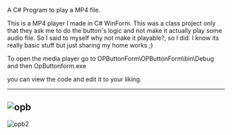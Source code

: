 A C# Program to play a MP4 file.

This is a MP4 player I made in C# WinForm.
This was a class project only that they ask me to do the button's logic and not make it actually play some audio file.
So I said to myself why not make it playable?, so I did. I know its really basic stuff but just sharing my home works ;)

To open the media player go to OPButtonForm\OPButtonForm\bin\Debug and then OpButtonform.exe

you can view the code and edit it to your liking.

-----------------------------------------------------------------------------
![opb](https://user-images.githubusercontent.com/80118008/125911536-36f37850-81d7-47ab-a285-0348afd7f339.PNG)
-----------------------------------------------------------------------------
![opb2](https://user-images.githubusercontent.com/80118008/125915309-31ec9098-9703-4ee0-896b-4cf5f982bf1f.PNG)
